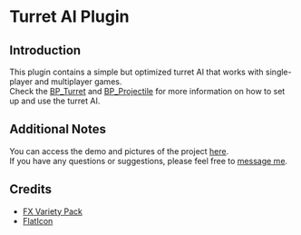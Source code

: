 # Turret AI Plugin

## Introduction
This plugin contains a simple but optimized turret AI that works with single-player and multiplayer games.  
Check the [BP_Turret](https://github.com/DanialKama/TurretAI/blob/main/Content/Blueprints/BP_Turret.uasset) and [BP_Projectile](https://github.com/DanialKama/TurretAI/blob/main/Content/Blueprints/BP_Projectile.uasset) for more information on how to set up and use the turret AI.

## Additional Notes
You can access the demo and pictures of the project [here](https://danialkama.itch.io/turretai).  
If you have any questions or suggestions, please feel free to [message me](https://github.com/DanialKama#-connect-with-me).

## Credits
- [FX Variety Pack](https://www.unrealengine.com/marketplace/en-US/product/a36bac8b05004e999dd4b1d332501f49)
- [FlatIcon](https://www.flaticon.com/)
